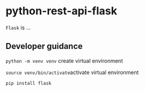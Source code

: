 # python-rest-api-flask

`Flask` is ...

## Developer guidance 

`python -m venv venv` create virtual environment 

`source venv/bin/activate`activate virtual environment 

`pip install flask`



